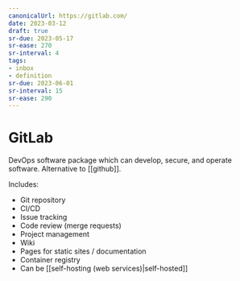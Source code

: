 ```yaml
---
canonicalUrl: https://gitlab.com/
date: 2023-03-12
draft: true
sr-due: 2023-05-17
sr-ease: 270
sr-interval: 4
tags:
- inbox
- definition
sr-due: 2023-06-01
sr-interval: 15
sr-ease: 290
---
```


# GitLab

DevOps software package which can develop, secure, and operate software.
Alternative to [[github]].

Includes:

- Git repository
- CI/CD
- Issue tracking
- Code review (merge requests)
- Project management
- Wiki
- Pages for static sites / documentation
- Container registry
- Can be [[self-hosting (web services)|self-hosted]]
